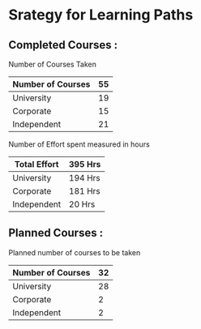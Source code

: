 # Srategy for Learning Paths

## Completed Courses : 

Number of Courses Taken 

| Number of Courses | 55 |
| --- | --- |
| University | 19 |
| Corporate | 15 |
| Independent | 21 |

Number of Effort spent measured in hours

| Total Effort | 395 Hrs |
| --- | --- |
| University | 194 Hrs |
| Corporate | 181 Hrs |
| Independent | 20 Hrs |

## Planned Courses : 

Planned number of courses to be taken

| Number of Courses | 32 |
| --- | --- |
| University | 28 |
| Corporate | 2 |
| Independent | 2 |
  
